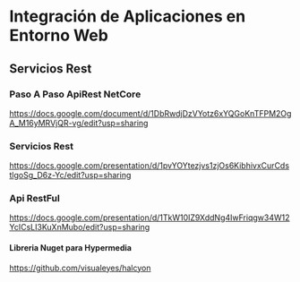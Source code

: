 # Integración de Aplicaciones en Entorno Web

## Servicios Rest

### Paso A Paso ApiRest NetCore
https://docs.google.com/document/d/1DbRwdjDzVYotz6xYQGoKnTFPM2OgA_M16yMRVjQR-vg/edit?usp=sharing

### Servicios Rest

https://docs.google.com/presentation/d/1pvYOYtezjvs1zjOs6KibhivxCurCdstlgoSg_D6z-Yc/edit?usp=sharing

### Api RestFul

https://docs.google.com/presentation/d/1TkW10IZ9XddNg4IwFriqgw34W12YcICsLI3KuXnMubo/edit?usp=sharing


#### Libreria Nuget para Hypermedia 

https://github.com/visualeyes/halcyon
